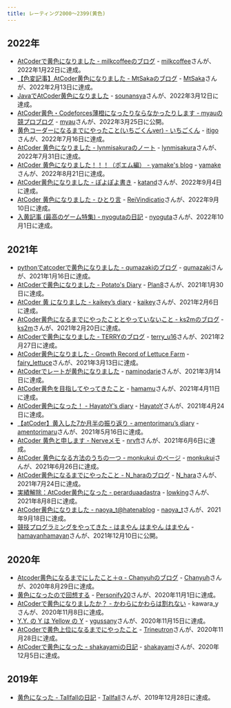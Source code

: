 ```yaml
---
title: レーティング2000〜2399(黄色)
---
```


## 2022年

- [AtCoderで黄色になりました - milkcoffeeのブログ](https://milkcoffee.hatenablog.jp/entry/2022/01/25/232438) - [milkcoffee](https://atcoder.jp/users/milkcoffee)さんが、2022年1月22日に達成。
- [【色変記事】AtCoder黄色になりました - MtSakaのブログ](https://mt-saka.hatenablog.com/entry/2022/02/14/204036) - [MtSaka](https://atcoder.jp/users/MtSaka)さんが、2022年2月13日に達成。
- [JavaでAtCoder黄色になりました](https://qiita.com/sounansya/items/ca21c45496fa0189d51e) - [sounansya](https://atcoder.jp/users/sounansya)さんが、2022年3月12日に達成。
- [AtCoder黄色・Codeforces薄橙になったりならなかったりします - myauの競プロブログ](https://myau-atcoder.hatenablog.com/entry/2022/03/25/235830) - [myau](https://atcoder.jp/users/myau)さんが、2022年3月25日に公開。
- [黄色コーダーになるまでにやったこと(いちごくんver) - いちごくん](https://ichigokunn.hatenablog.com/entry/2022/07/26/193453) - [itigo](https://atcoder.jp/users/itigo)さんが、2022年7月16日に達成。
- [AtCoder 黄色になりました - lynmisakuraのノート](https://andoreiji11.hatenadiary.jp/entry/2022/08/02/164301) - [lynmisakura](https://atcoder.jp/users/lynmisakura)さんが、2022年7月31日に達成。
- [AtCoder 黄色になりました！！！（ポエム編） - yamake's blog](https://yamakeeee.hatenadiary.com/entry/2022/08/22/232657) - [yamake](https://atcoder.jp/users/yamake)さんが、2022年8月21日に達成。
- [AtCoder黄色になりました - ぽよぽよ書き](https://ndndbms.blogspot.com/2022/09/atcoder.html) - [katand](https://atcoder.jp/users/katand)さんが、2022年9月4日に達成。
- [AtCoder 黄色になりました - ひとり言](https://elegy-wedh133.hatenablog.com/entry/2022/09/13/144042) - [ReiVindicatio](https://atcoder.jp/users/ReiVindicatio)さんが、2022年9月10日に達成。
- [入黄記事 (最高のゲーム特集) - nyogutaの日記](https://nyoguta.hatenablog.com/entry/2022/10/01/234938) - [nyoguta](https://atcoder.jp/users/nyoguta)さんが、2022年10月1日に達成。

## 2021年

- [pythonでatcoderで黄色になりました - qumazakiのブログ](https://qumazaki.hatenablog.com/entry/2021/01/27/224139) - [qumazaki](https://atcoder.jp/users/qumazaki)さんが、2021年1月16日に達成。
- [AtCoderで黄色になりました - Potato's Diary](https://plan8.hatenablog.com/entry/2021/01/31/141818) - [Plan8](https://atcoder.jp/users/Plan8)さんが、2021年1月30日に達成。
- [AtCoder 黄 になりました - kaikey’s diary](https://kaikey.hatenablog.com/entry/2021/02/08/192647) - [kaikey](https://atcoder.jp/users/kaikey)さんが、2021年2月6日に達成。
- [AtCoder黄色になるまでにやったこととやっていないこと - ks2mのブログ](https://ks2m.hatenablog.com/entry/2021/03/08/230503) - [ks2m](https://atcoder.jp/users/ks2m)さんが、2021年2月20日に達成。
- [AtCoderで黄色になりました - TERRYのブログ](https://www.terry-u16.net/entry/atcoder-yellow) - [terry_u16](https://atcoder.jp/users/terry_u16)さんが、2021年2月27日に達成。
- [AtCoder黄色になりました - Growth Record of Lettuce Farm](https://fairy-lettuce.hatenadiary.com/entry/kyopro-colorchange-yellow) - [fairy_lettuce](https://atcoder.jp/users/fairy_lettuce)さんが、2021年3月13日に達成。
- [AtCoderでレートが黄色になりました](https://zenn.dev/naminodarie/articles/055ccf2fd607b9) - [naminodarie](https://atcoder.jp/users/naminodarie)さんが、2021年3月14日に達成。
- [AtCoder黄色を目指してやってきたこと](https://qiita.com/hamamu/items/2e342d46d9f54732d42c) - [hamamu](https://atcoder.jp/users/hamamu)さんが、2021年4月11日に達成。
- [AtCoder黄色になった！ - HayatoY’s diary](https://hayatoy.hatenablog.com/entry/2021/04/25/172720) - [HayatoY](https://atcoder.jp/users/HayatoY)さんが、2021年4月24日に達成。
- [【atCoder】黄入した7か月半の振り返り - amentorimaru’s diary](https://amentorimaru.hatenablog.com/entry/2021/06/25/215100) - [amentorimaru](https://atcoder.jp/users/amentorimaru)さんが、2021年5月16日に達成。
- [AtCoder 黄色と申します - Nerveメモ](https://nrvft.hatenablog.com/entry/2021/06/08/235134) - [nrvft](https://atcoder.jp/users/nrvft)さんが、2021年6月6日に達成。
- [AtCoder 黄色になる方法のうちの一つ - monkukui のページ](https://monkukui.hatenablog.com/entry/2021/06/27/164449) - [monkukui](https://atcoder.jp/users/monkukui)さんが、2021年6月26日に達成。
- [AtCoder黄色になるまでにやったこと - N_haraのブログ](https://n-hara.hatenablog.com/entry/2021/07/25/172540) - [N_hara](https://atcoder.jp/users/N_hara)さんが、2021年7月24日に達成。
- [実績解除：AtCoder黄色になった - perarduaadastra](https://perarduaadastra.hatenablog.com/entry/2021/08/09/181811) - [lowking](https://atcoder.jp/users/lowking)さんが、2021年8月8日に達成。
- [AtCoder黄色になりました - naoya_t@hatenablog](https://naoyat.hatenablog.jp/entry/atcoder-yellow) - [naoya_t](https://atcoder.jp/users/naoya_t)さんが、2021年9月18日に達成。
- [競技プログラミングをやってきた - はまやん はまやん はまやん](https://blog.hamayanhamayan.com/entry/2021/12/10/223314) - [hamayanhamayan](https://atcoder.jp/users/hamayanhamayan)さんが、2021年12月10日に公開。

## 2020年

- [Atcoder黄色になるまでにしたこと＋α - Chanyuhのブログ](https://p-chanyuh.hatenablog.com/entry/2020/08/30/135814) - [Chanyuh](https://atcoder.jp/users/Chanyuh)さんが、2020年8月29日に達成。
- [黄色になったので回想する](https://sites.google.com/view/s9tack-yellow/) - [Personify20](https://atcoder.jp/users/Personify20)さんが、2020年11月1日に達成。
- [AtCoderで黄色になりましたか？ - かわらにかわらは割れない](http://brokentile.hatenablog.com/entry/2020/12/18/073314) - kawara_yさんが、2020年11月8日に達成。
- [Y.Y. の Y は Yellow の Y](https://ygussany.hatenablog.com/entry/2020/12/04/000000) - [ygussany](https://atcoder.jp/users/ygussany)さんが、2020年11月15日に達成。
- [AtCoderで黄色上位になるまでにやったこと](https://qiita.com/trineutron/items/f2d676d669db352260e7) - [Trineutron](https://atcoder.jp/users/Trineutron)さんが、2020年11月28日に達成。
- [AtCoderで黄色になった - shakayamiの日記](https://shakayami.hatenablog.com/entry/2020/12/06/020255) - [shakayami](https://atcoder.jp/users/shakayami)さんが、2020年12月5日に達成。

## 2019年

- [黄色になった - Tallfallの日記](https://tallfall.hatenablog.com/entry/2020/01/07/120053) - [Tallfall](https://atcoder.jp/users/Tallfall)さんが、2019年12月28日に達成。
